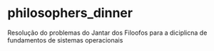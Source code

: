 # philosophers_dinner
 Resolução do problemas do Jantar dos Filoofos para a diciplicna de fundamentos de sistemas operacionais
